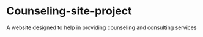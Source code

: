 # Counseling-site-project
A website designed to help in providing counseling and consulting services
